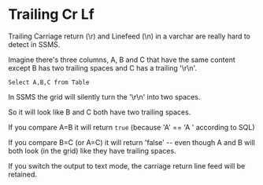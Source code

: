 ﻿# Trailing Cr Lf

Trailing Carriage return (\r) and Linefeed (\n) in a varchar are really hard to detect in SSMS.

Imagine there's three columns, A, B and C that have the same content except B has two trailing spaces and C has a trailing '\r\n'.

    Select A,B,C from Table

In SSMS the grid will silently turn the '\r\n' into two spaces.

So it will look like B and C both have two trailing spaces.

If you compare A=B it will return `true` (because 'A' == 'A  ' according to SQL)

If you compare B=C (or A=C) it will return 'false' -- even though A and B will both look (in the grid) like they have trailing spaces.

If you switch the output to text mode, the carriage return line feed will be retained.
